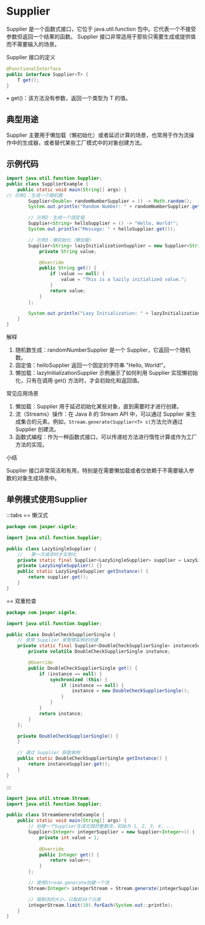 # Supplier
Supplier 是一个函数式接口，它位于 java.util.function 包中。它代表一个不接受参数但返回一个结果的函数。
Supplier 接口非常适用于那些只需要生成或提供值而不需要输入的场景。

Supplier 接口的定义
```java
@FunctionalInterface
public interface Supplier<T> {
    T get();
}
```
•	get()：该方法没有参数，返回一个类型为 T 的值。

## 典型用途

Supplier 主要用于懒加载（懒初始化）或者延迟计算的场景，也常用于作为流操作中的生成器，或者替代某些工厂模式中的对象创建方法。

## 示例代码

```java
import java.util.function.Supplier;
public class SupplierExample {
    public static void main(String[] args) {
// 示例1：生成一个随机数
        Supplier<Double> randomNumberSupplier = () -> Math.random();
        System.out.println("Random Number: " + randomNumberSupplier.get());

        // 示例2：生成一个固定值
        Supplier<String> helloSupplier = () -> "Hello, World!";
        System.out.println("Message: " + helloSupplier.get());

        // 示例3：懒初始化（懒加载）
        Supplier<String> lazyInitializationSupplier = new Supplier<String>() {
            private String value;

            @Override
            public String get() {
                if (value == null) {
                    value = "This is a lazily initialized value.";
                }
                return value;
            }
        };

        System.out.println("Lazy Initialization: " + lazyInitializationSupplier.get());
    }
}

```
解释
1.	随机数生成：randomNumberSupplier 是一个 Supplier，它返回一个随机数。
2.	固定值：helloSupplier 返回一个固定的字符串 "Hello, World!"。
3.	懒加载：lazyInitializationSupplier 示例展示了如何利用 Supplier 实现懒初始化，只有在调用 get() 方法时，才会初始化和返回值。

常见应用场景
1.	懒加载：Supplier 用于延迟初始化某些对象，直到需要时才进行创建。
2.	流（Streams）操作：在 Java 8 的 Stream API 中，可以通过 Supplier 来生成集合的元素。例如，```Stream.generate(Supplier<T> s)```方法允许通过 Supplier 创建流。
3.	函数式编程：作为一种函数式接口，可以传递给方法进行惰性计算或作为工厂方法的实现。

小结

Supplier 接口非常简洁和有用，特别是在需要懒加载或者仅依赖于不需要输入参数的对象生成场景中。

## 单例模式使用Supplier

:::tabs
== 懒汉式
```java
package com.jasper.signle;

import java.util.function.Supplier;

public class LazySingleSupplier {
    //   第一次请求时才实例化
    private static final Supplier<LazySingleSupplier> supplier = LazySingleSupplier::new;
    private LazySingleSupplier() {}
    public static LazySingleSupplier getInstance() {
        return supplier.get();
    }
}

```
== 双重检查
```java
package com.jasper.signle;

import java.util.function.Supplier;

public class DoubleCheckSupplierSingle {
    // 使用 Supplier 来管理实例的创建
    private static final Supplier<DoubleCheckSupplierSingle> instanceSupplier = new Supplier<DoubleCheckSupplierSingle>() {
        private volatile DoubleCheckSupplierSingle instance;

        @Override
        public DoubleCheckSupplierSingle get() {
            if (instance == null) {
                synchronized (this) {
                    if (instance == null) {
                        instance = new DoubleCheckSupplierSingle();
                    }
                }
            }
            return instance;
        }
    };

    private DoubleCheckSupplierSingle() {
    }

    // 通过 Supplier 获取单例
    public static DoubleCheckSupplierSingle getInstance() {
        return instanceSupplier.get();
    }
}
```

:::

```java
import java.util.stream.Stream;
import java.util.function.Supplier;

public class StreamGenerateExample {
    public static void main(String[] args) {
        // 创建一个Supplier生成无限的整数流，初始为 1, 2, 3, 4, ...
        Supplier<Integer> integerSupplier = new Supplier<Integer>() {
            private int value = 1;
            
            @Override
            public Integer get() {
                return value++;
            }
        };

        // 使用Stream.generate创建一个流
        Stream<Integer> integerStream = Stream.generate(integerSupplier);

        // 限制流的大小，只取前10个元素
        integerStream.limit(10).forEach(System.out::println);
    }
}
```